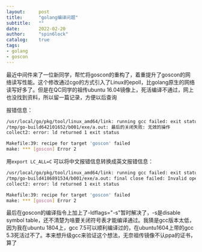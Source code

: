 ```yaml
---
layout:     post
title:      "golang编译问题"
subtitle:   ""
date:       2022-02-20
author:     "spin6lock"
catalog:    true
tags:
- golang
- goscon
---
```

最近中间件来了一位新同学，帮忙将goscon的重构了，着重提升了goscon的网络读写性能。这个修改通过cgo的方式引入了Linux的epoll，比golang原生的网络读写好多了。但是在QC同学的祖传ubuntu 16.04镜像上，死活编译不通过，网上也没找到资料，所以留一篇记录，方便以后查询

报错信息：
```bash
/usr/local/go/pkg/tool/linux_amd64/link: running gcc failed: exit status 1
/tmp/go-build642101652/b001/exe/a.out: 最后的关闭失败: 无效的操作
collect2: error: ld returned 1 exit status

Makefile:39: recipe for target 'goscon' failed
make: *** [goscon] Error 2
```
用`export LC_ALL=C` 可以将中文报错信息转换成英文报错信息：
```bash
/usr/local/go/pkg/tool/linux_amd64/link: running gcc failed: exit status 1
/tmp/go-build4186891534/b001/exe/a.out: final close failed: Invalid operation
collect2: error: ld returned 1 exit status

Makefile:39: recipe for target 'goscon' failed
make: *** [goscon] Error 2
```
最后在goscon的编译指令上加上了-ldflags="-s"暂时解决了，-s是disable symbol table，还不清楚为啥要关闭符号表才能编译通过。我猜是gcc版本太低，因为我在ubuntu 1804上，gcc 7.5可以顺利编译过的，在ubuntu1604上带的gcc 5.3死活过不了。本来想升级gcc来验证这个想法，无奈祖传镜像不认ppa的证书，算了
